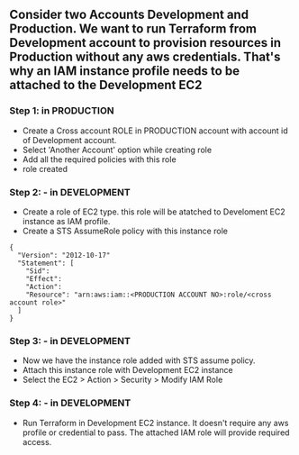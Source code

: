 
## Consider two Accounts Development and Production. We want to run Terraform from Development account to provision resources in Production without any aws credentials. That's why an IAM instance profile needs to be attached to the Development EC2

### Step 1: in PRODUCTION
- Create a Cross account ROLE in PRODUCTION account with account id of Development account. 
- Select 'Another Account' option while creating role
- Add all the required policies with this role
- role created

### Step 2: - in DEVELOPMENT 
- Create a role of EC2 type. this role will be atatched to Develoment EC2 instance as IAM profile. 
- Create a STS AssumeRole policy with this instance role

```
{
  "Version": "2012-10-17"
  "Statement": [
    "Sid":
    "Effect":
    "Action":
    "Resource": "arn:aws:iam::<PRODUCTION ACCOUNT NO>:role/<cross account role>"
  ]
}
```
### Step 3: - in DEVELOPMENT 
- Now we have the instance role added with STS assume policy.
- Attach this instance role with Development EC2 instance 
- Select the EC2 > Action > Security > Modify IAM Role

### Step 4: - in DEVELOPMENT 
- Run Terraform in Development EC2 instance. It doesn't require any aws profile or credential to pass. The attached IAM role will provide required access. 

